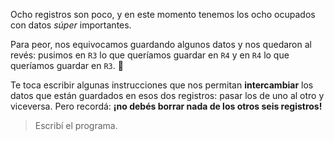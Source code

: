 Ocho registros son poco, y en este momento tenemos los ocho ocupados con datos *súper* importantes.

Para peor, nos equivocamos guardando algunos datos y nos quedaron al revés: pusimos en `R3` lo que queríamos guardar en `R4` y en `R4` lo que queríamos guardar en `R3`. :triumph:

Te toca escribir algunas instrucciones que nos permitan **intercambiar** los datos que están guardados en esos dos registros: pasar los de uno al otro y viceversa. Pero recordá: **¡no debés borrar nada de los otros seis registros!**

> Escribí el programa.